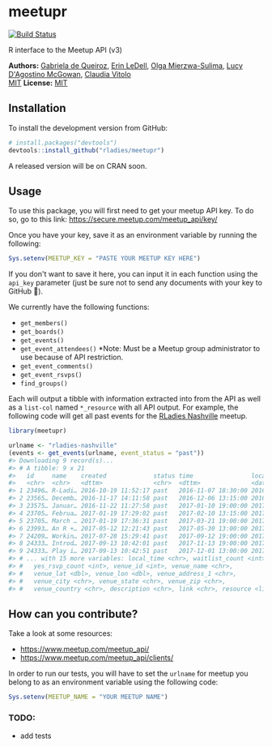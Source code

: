 
<!-- README.md is generated from README.Rmd. Please edit the Rmd file -->
meetupr
=======

[![Build Status](https://travis-ci.org/rladies/meetupr.svg?branch=master)](https://travis-ci.org/rladies/meetupr)

R interface to the Meetup API (v3)

**Authors:** [Gabriela de Queiroz](http://gdequeiroz.github.io/), [Erin LeDell](http://www.stat.berkeley.edu/~ledell/), [Olga Mierzwa-Sulima](https://github.com/olgamie), [Lucy D'Agostino McGowan](http://www.lucymcgowan.com), [Claudia Vitolo](https://github.com/cvitolo)<br/> [MIT](https://opensource.org/licenses/MIT) **License:** [MIT](https://opensource.org/licenses/MIT)

Installation
------------

To install the development version from GitHub:

``` r
# install.packages("devtools")
devtools::install_github("rladies/meetupr")
```

A released version will be on CRAN soon.

Usage
-----

To use this package, you will first need to get your meetup API key. To do so, go to this link: <https://secure.meetup.com/meetup_api/key/>

Once you have your key, save it as an environment variable by running the following:

``` r
Sys.setenv(MEETUP_KEY = "PASTE YOUR MEETUP KEY HERE")
```

If you don't want to save it here, you can input it in each function using the `api_key` parameter (just be sure not to send any documents with your key to GitHub 🙊).

We currently have the following functions:

-   `get_members()`
-   `get_boards()`
-   `get_events()`
-   `get_event_attendees()` \*Note: Must be a Meetup group administrator to use because of API restriction.
-   `get_event_comments()`
-   `get_event_rsvps()`
-   `find_groups()`

Each will output a tibble with information extracted into from the API as well as a `list-col` named `*_resource` with all API output. For example, the following code will get all past events for the [RLadies Nashville](https://meetup.com/rladies-nashville) meetup.

``` r
library(meetupr)

urlname <- "rladies-nashville"
(events <- get_events(urlname, event_status = "past"))
#> Downloading 9 record(s)...
#> # A tibble: 9 x 21
#>   id     name    created             status time                local_date
#>   <chr>  <chr>   <dttm>              <chr>  <dttm>              <date>    
#> 1 23496… R-Ladi… 2016-10-19 11:52:17 past   2016-11-07 18:30:00 2016-11-07
#> 2 23565… Decemb… 2016-11-17 14:11:58 past   2016-12-06 13:15:00 2016-12-06
#> 3 23575… Januar… 2016-11-22 11:27:58 past   2017-01-10 19:00:00 2017-01-10
#> 4 23705… Februa… 2017-01-19 17:29:02 past   2017-02-10 13:15:00 2017-02-10
#> 5 23705… March … 2017-01-19 17:36:31 past   2017-03-21 19:00:00 2017-03-21
#> 6 23993… An R +… 2017-05-12 12:21:43 past   2017-05-30 13:00:00 2017-05-30
#> 7 24209… Workin… 2017-07-28 15:29:41 past   2017-09-12 19:00:00 2017-09-12
#> 8 24333… Introd… 2017-09-13 10:42:01 past   2017-11-13 19:00:00 2017-11-13
#> 9 24333… Play i… 2017-09-13 10:42:51 past   2017-12-01 13:00:00 2017-12-01
#> # ... with 15 more variables: local_time <chr>, waitlist_count <int>,
#> #   yes_rsvp_count <int>, venue_id <int>, venue_name <chr>,
#> #   venue_lat <dbl>, venue_lon <dbl>, venue_address_1 <chr>,
#> #   venue_city <chr>, venue_state <chr>, venue_zip <chr>,
#> #   venue_country <chr>, description <chr>, link <chr>, resource <list>
```

How can you contribute?
-----------------------

Take a look at some resources:

-   <https://www.meetup.com/meetup_api/>
-   <https://www.meetup.com/meetup_api/clients/>

In order to run our tests, you will have to set the `urlname` for meetup you belong to as an environment variable using the following code:

``` r
Sys.setenv(MEETUP_NAME = "YOUR MEETUP NAME")
```

### TODO:

-   add tests
